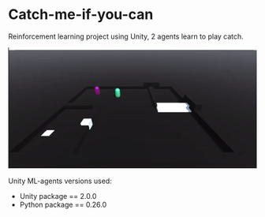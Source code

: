 # Catch-me-if-you-can

Reinforcement learning project using Unity, 2 agents learn to play catch.

<img src='ezgif.com-gif-maker.gif' float='right' >

Unity ML-agents versions used:
<ul>
  <li>Unity package == 2.0.0</li>
  <li>Python package == 0.26.0</li>
</ul>
